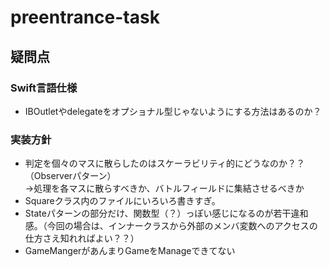 preentrance-task
================

## 疑問点
### Swift言語仕様
- IBOutletやdelegateをオプショナル型じゃないようにする方法はあるのか？

### 実装方針
- 判定を個々のマスに散らしたのはスケーラビリティ的にどうなのか？？（Observerパターン）  
→処理を各マスに散らすべきか、バトルフィールドに集結させるべきか
- Squareクラス内のファイルにいろいろ書きすぎ。
- Stateパターンの部分だけ、関数型（？）っぽい感じになるのが若干違和感。（今回の場合は、インナークラスから外部のメンバ変数へのアクセスの仕方さえ知れればよい？？）
- GameMangerがあんまりGameをManageできてない